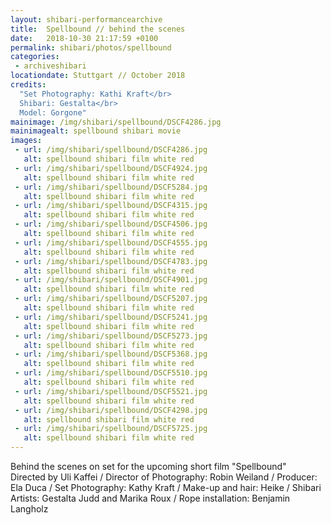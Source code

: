 ```yaml
---
layout: shibari-performancearchive
title:  Spellbound // behind the scenes
date:   2018-10-30 21:17:59 +0100
permalink: shibari/photos/spellbound
categories:
 - archiveshibari
locationdate: Stuttgart // October 2018
credits:
  "Set Photography: Kathi Kraft</br>
  Shibari: Gestalta</br>
  Model: Gorgone"
mainimage: /img/shibari/spellbound/DSCF4286.jpg
mainimagealt: spellbound shibari movie
images:
 - url: /img/shibari/spellbound/DSCF4286.jpg
   alt: spellbound shibari film white red
 - url: /img/shibari/spellbound/DSCF4924.jpg
   alt: spellbound shibari film white red
 - url: /img/shibari/spellbound/DSCF5284.jpg
   alt: spellbound shibari film white red
 - url: /img/shibari/spellbound/DSCF4315.jpg
   alt: spellbound shibari film white red 
 - url: /img/shibari/spellbound/DSCF4506.jpg
   alt: spellbound shibari film white red
 - url: /img/shibari/spellbound/DSCF4555.jpg
   alt: spellbound shibari film white red
 - url: /img/shibari/spellbound/DSCF4783.jpg
   alt: spellbound shibari film white red
 - url: /img/shibari/spellbound/DSCF4901.jpg
   alt: spellbound shibari film white red
 - url: /img/shibari/spellbound/DSCF5207.jpg
   alt: spellbound shibari film white red
 - url: /img/shibari/spellbound/DSCF5241.jpg
   alt: spellbound shibari film white red
 - url: /img/shibari/spellbound/DSCF5273.jpg
   alt: spellbound shibari film white red
 - url: /img/shibari/spellbound/DSCF5368.jpg
   alt: spellbound shibari film white red
 - url: /img/shibari/spellbound/DSCF5510.jpg
   alt: spellbound shibari film white red
 - url: /img/shibari/spellbound/DSCF5521.jpg
   alt: spellbound shibari film white red
 - url: /img/shibari/spellbound/DSCF4298.jpg
   alt: spellbound shibari film white red
 - url: /img/shibari/spellbound/DSCF5725.jpg
   alt: spellbound shibari film white red
---
```

Behind the scenes on set for the upcoming short film "Spellbound"<br>
Directed by Uli Kaffei / Director of Photography: Robin Weiland / Producer: Ela Duca / Set Photography: Kathy Kraft / Make-up and hair: Heike / Shibari Artists: Gestalta Judd and Marika Roux / Rope installation: Benjamin Langholz

